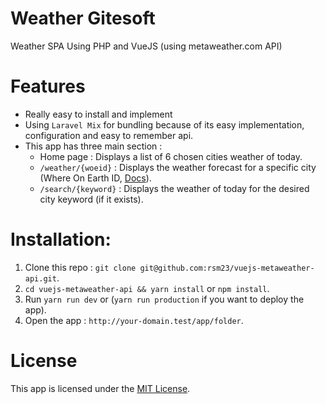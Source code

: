 # Weather Gitesoft
Weather SPA Using PHP and VueJS (using metaweather.com API)

# Features
- Really easy to install and implement
- Using `Laravel Mix` for bundling because of its easy implementation, configuration and easy to remember api. 
- This app has three main section :
  * Home page : Displays a list of 6 chosen cities weather of today.
  * `/weather/{woeid}` : Displays the weather forecast for a specific city (Where On Earth ID, [Docs](http://developer.yahoo.com/geo/geoplanet/guide/concepts.html)).
  * `/search/{keyword}` : Displays the weather of today for the desired city keyword (if it exists).
# Installation:
1. Clone this repo : `git clone git@github.com:rsm23/vuejs-metaweather-api.git`.
2. `cd vuejs-metaweather-api && yarn install` or `npm install`.
3. Run `yarn run dev` or (`yarn run production` if you want to deploy the app).
4. Open the app : `http://your-domain.test/app/folder`.

# License
This app is licensed under the [MIT License](LICENSE.md).